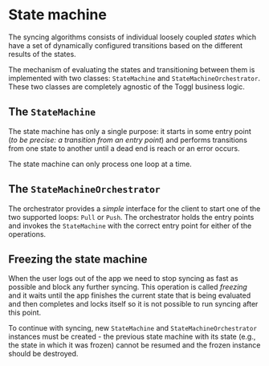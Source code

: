 State machine
=============

The syncing algorithms consists of individual loosely coupled _states_ which have a set of dynamically configured transitions based on the different results of the states.

The mechanism of evaluating the states and transitioning between them is implemented with two classes: `StateMachine` and `StateMachineOrchestrator`. These two classes are completely agnostic of the Toggl business logic.

The `StateMachine`
-----------------

The state machine has only a single purpose: it starts in some entry point (_to be precise: a transition from an entry point_) and performs transitions from one state to another until a dead end is reach or an error occurs.

The state machine can only process one loop at a time.

The `StateMachineOrchestrator`
-----------------------------

The orchestrator provides a _simple_ interface for the client to start one of the two supported loops: `Pull` or `Push`. The orchestrator holds the entry points and invokes the `StateMachine` with the correct entry point for either of the operations.


Freezing the state machine
--------------------------

When the user logs out of the app we need to stop syncing as fast as possible and block any further syncing. This operation is called _freezing_ and it waits until the app finishes the current state that is being evaluated and then completes and locks itself so it is not possible to run syncing after this point.

To continue with syncing, new `StateMachine` and `StateMachineOrchestrator` instances must be created - the previous state machine with its state (e.g., the state in which it was frozen) cannot be resumed and the frozen instance should be destroyed.